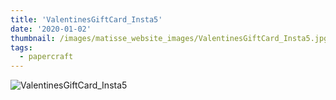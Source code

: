 ```yaml
---
title: 'ValentinesGiftCard_Insta5'
date: '2020-01-02'
thumbnail: /images/matisse_website_images/ValentinesGiftCard_Insta5.jpg
tags:
  - papercraft
---
```


![ValentinesGiftCard_Insta5](/images/matisse_website_images/ValentinesGiftCard_Insta5.jpg)
